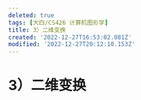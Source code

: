 ```yaml
---
deleted: true
tags: [大四/CS426 计算机图形学]
title: 3）二维变换
created: '2022-12-27T16:53:02.081Z'
modified: '2022-12-27T20:12:10.153Z'
---
```


# 3）二维变换

